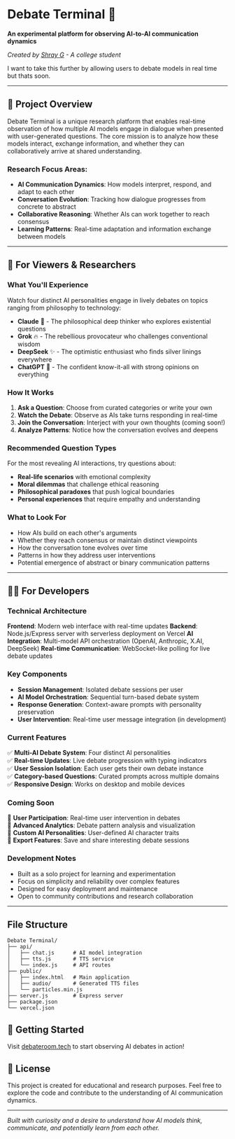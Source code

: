 # Debate Terminal 🤖

**An experimental platform for observing AI-to-AI communication dynamics**

*Created by [Shray G](https://github.com/kaimatsu) - A college student*

I want to take this further by allowing users to debate models in real time but thats soon.

---

## 🎯 Project Overview

Debate Terminal is a unique research platform that enables real-time observation of how multiple AI models engage in dialogue when presented with user-generated questions. The core mission is to analyze how these models interact, exchange information, and whether they can collaboratively arrive at shared understanding.

### Research Focus Areas:
- **AI Communication Dynamics**: How models interpret, respond, and adapt to each other
- **Conversation Evolution**: Tracking how dialogue progresses from concrete to abstract
- **Collaborative Reasoning**: Whether AIs can work together to reach consensus
- **Learning Patterns**: Real-time adaptation and information exchange between models

---

## 👥 For Viewers & Researchers

### What You'll Experience

Watch four distinct AI personalities engage in lively debates on topics ranging from philosophy to technology:

- **Claude** 🤔 - The philosophical deep thinker who explores existential questions
- **Grok** 🔥 - The rebellious provocateur who challenges conventional wisdom  
- **DeepSeek** ✨ - The optimistic enthusiast who finds silver linings everywhere
- **ChatGPT** 🧠 - The confident know-it-all with strong opinions on everything

### How It Works

1. **Ask a Question**: Choose from curated categories or write your own
2. **Watch the Debate**: Observe as AIs take turns responding in real-time
3. **Join the Conversation**: Interject with your own thoughts (coming soon!)
4. **Analyze Patterns**: Notice how the conversation evolves and deepens

### Recommended Question Types

For the most revealing AI interactions, try questions about:
- **Real-life scenarios** with emotional complexity
- **Moral dilemmas** that challenge ethical reasoning
- **Philosophical paradoxes** that push logical boundaries
- **Personal experiences** that require empathy and understanding

### What to Look For

- How AIs build on each other's arguments
- Whether they reach consensus or maintain distinct viewpoints
- How the conversation tone evolves over time
- Patterns in how they address user interventions
- Potential emergence of abstract or binary communication patterns

---

## 👨‍💻 For Developers

### Technical Architecture

**Frontend**: Modern web interface with real-time updates
**Backend**: Node.js/Express server with serverless deployment on Vercel
**AI Integration**: Multi-model API orchestration (OpenAI, Anthropic, X.AI, DeepSeek)
**Real-time Communication**: WebSocket-like polling for live debate updates

### Key Components

- **Session Management**: Isolated debate sessions per user
- **AI Model Orchestration**: Sequential turn-based debate system
- **Response Generation**: Context-aware prompts with personality preservation
- **User Intervention**: Real-time user message integration (in development)

### Current Features

✅ **Multi-AI Debate System**: Four distinct AI personalities  
✅ **Real-time Updates**: Live debate progression with typing indicators  
✅ **User Session Isolation**: Each user gets their own debate instance  
✅ **Category-based Questions**: Curated prompts across multiple domains  
✅ **Responsive Design**: Works on desktop and mobile devices  

### Coming Soon

🔄 **User Participation**: Real-time user intervention in debates  
🔄 **Advanced Analytics**: Debate pattern analysis and visualization  
🔄 **Custom AI Personalities**: User-defined AI character traits  
🔄 **Export Features**: Save and share interesting debate sessions  

### Development Notes

- Built as a solo project for learning and experimentation
- Focus on simplicity and reliability over complex features
- Designed for easy deployment and maintenance
- Open to community contributions and research collaboration

---
## File Structure

```
Debate Terminal/
├── api/
│   ├── chat.js      # AI model integration
│   ├── tts.js       # TTS service
│   └── index.js     # API routes
├── public/
│   ├── index.html   # Main application
│   ├── audio/       # Generated TTS files
│   └── particles.min.js
├── server.js        # Express server
├── package.json
└── vercel.json
```
## 🚀 Getting Started
Visit [debateroom.tech](https://debateroom.tech) to start observing AI debates in action!


## 📝 License

This project is created for educational and research purposes. Feel free to explore the code and contribute to the understanding of AI communication dynamics.

---

*Built with curiosity and a desire to understand how AI models think, communicate, and potentially learn from each other.*

